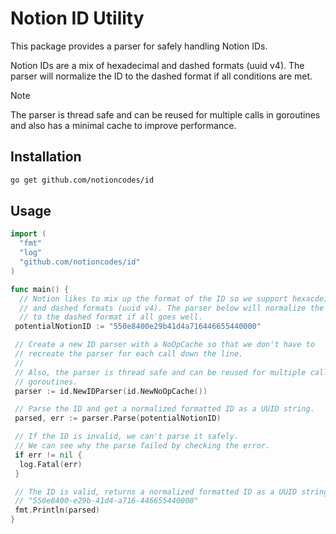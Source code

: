 # Notion ID Utility

This package provides a parser for safely handling Notion IDs.

Notion IDs are a mix of hexadecimal and dashed formats (uuid v4). The parser
will normalize the ID to the dashed format if all conditions are met.

> [!NOTE]
> The parser is thread safe and can be reused for multiple calls in goroutines and
> also has a minimal cache to improve performance.

## Installation

```bash
go get github.com/notioncodes/id
```

## Usage

```go
import (
  "fmt"
  "log"
  "github.com/notioncodes/id"
)

func main() {
  // Notion likes to mix up the format of the ID so we support hexacdeimal
  // and dashed formats (uuid v4). The parser below will normalize the ID
  // to the dashed format if all goes well.
 potentialNotionID := "550e8400e29b41d4a716446655440000"

 // Create a new ID parser with a NoOpCache so that we don't have to
 // recreate the parser for each call down the line.
 //
 // Also, the parser is thread safe and can be reused for multiple calls in
 // goroutines.
 parser := id.NewIDParser(id.NewNoOpCache())

 // Parse the ID and get a normalized formatted ID as a UUID string.
 parsed, err := parser.Parse(potentialNotionID)

 // If the ID is invalid, we can't parse it safely.
 // We can see why the parse failed by checking the error.
 if err != nil {
  log.Fatal(err)
 }

 // The ID is valid, returns a normalized formatted ID as a UUID string:
 // "550e8400-e29b-41d4-a716-446655440000"
 fmt.Println(parsed)
}
```
